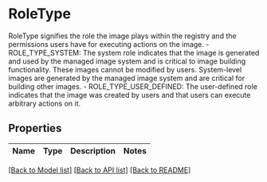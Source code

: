 # RoleType

RoleType signifies the role the image plays within the registry and the permissions users have for executing actions on the image.   - ROLE_TYPE_SYSTEM: The system role indicates that the image is generated and used by the managed image system and is critical to image building functionality. These images cannot be modified by users. System-level images are generated by the managed image system and are critical for building other images.  - ROLE_TYPE_USER_DEFINED: The user-defined role indicates that the image was created by users and that users can execute arbitrary actions on it.

## Properties

Name | Type | Description | Notes
------------ | ------------- | ------------- | -------------

[[Back to Model list]](../README.md#documentation-for-models) [[Back to API list]](../README.md#documentation-for-api-endpoints) [[Back to README]](../README.md)

